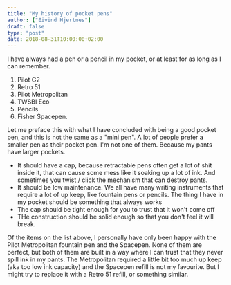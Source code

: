 ```yaml
---
title: "My history of pocket pens"
author: ["Eivind Hjertnes"]
draft: false
type: "post"
date: 2018-08-31T10:00:00+02:00
---
```


I have always had a pen or a pencil in my pocket, or at least for as
long as I can remember.

1.  Pilot G2
2.  Retro 51
3.  Pilot Metropolitan
4.  TWSBI Eco
5.  Pencils
6.  Fisher Spacepen.

Let me preface this with what I have concluded with being a good pocket
pen, and this is not the same as a "mini pen". A lot of people prefer a
smaller pen as their pocket pen. I'm not one of them. Because my pants
have larger pockets.

-   It should have a cap, because retractable pens often get a lot of shit
    inside it, that can cause some mess like it soaking up a lot of ink.
    And sometimes you twist / click the mechanism that can destroy pants.
-   It should be low maintenance. We all have many writing instruments
    that require a lot of up keep, like fountain pens or pencils. The
    thing I have in my pocket should be something that always works
-   The cap should be tight enough for you to trust that it won't come off
-   THe construction should be solid enough so that you don't feel it will
    break.

Of the items on the list above, I personally have only been happy with
the Pilot Metropolitan fountain pen and the Spacepen. None of them are
perfect, but both of them are built in a way where I can trust that they
never spill ink in my pants. The Metropolitan required a little bit too
much up keep (aka too low ink capacity) and the Spacepen refill is not
my favourite. But I might try to replace it with a Retro 51 refill, or
something similar.
